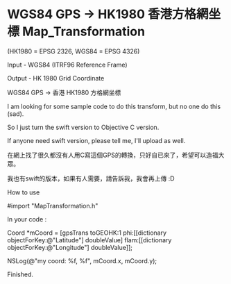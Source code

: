 # WGS84 GPS →  HK1980 香港方格網坐標 Map_Transformation
(HK1980 = EPSG 2326, WGS84 = EPSG 4326)

Input - WGS84 (ITRF96 Reference Frame)

Output - HK 1980 Grid Coordinate

WGS84 GPS → 香港 HK1980 方格網坐標

I am looking for some sample code to do this transform, but no one do this (sad).

So I just turn the swift version to Objective C version.

If anyone need swift version, please tell me, I'll upload as well.

在網上找了很久都沒有人用C寫這個GPS的轉換，只好自已來了，希望可以造福大眾。

我也有swift的版本，如果有人需要，請告訴我，我會再上傳 :D

How to use

#import "MapTransformation.h"

In your code :

Coord *mCoord = [gpsTrans toGEOHK:1 phi:[[dictionary objectForKey:@"Latitude"] doubleValue] flam:[[dictionary objectForKey:@"Longitude"] doubleValue]];

NSLog(@"my coord: %f, %f", mCoord.x, mCoord.y);

Finished.
